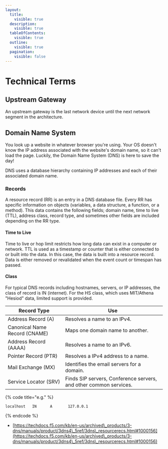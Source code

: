 ```yaml
---
layout:
  title:
    visible: true
  description:
    visible: true
  tableOfContents:
    visible: true
  outline:
    visible: true
  pagination:
    visible: false
---
```


# Technical Terms

## Upstream Gateway&#x20;

An upstream gateway is the last network device until the next network segment in the architecture.

## Domain Name System&#x20;

You look up a website in whatever browser you're using. Your OS doesn't know the IP address associated with the website's domain name, so it can't load the page. Luckily, the Domain Name System (DNS) is here to save the day!&#x20;

DNS uses a database hierarchy containing IP addresses and each of their associated domain name.&#x20;

### Records

A resource record (RR) is an entry in a DNS database file. Every RR has specific information on objects (variables, a data structure, a function, or a method). This data contains the following fields; domain name, time to live (TTL), address class, record type, and sometimes other fields are included depending on the RR type.&#x20;

#### Time to Live

Time to live or hop limit restricts how long data can exist in a computer or network. TTL is used as a timestamp or counter that is either connected to or built into the data. In this case, the data is built into a resource record. Data is either removed or revalidated when the event count or timespan has passed.   &#x20;

#### Class

For typical DNS records including hostnames, servers, or IP addresses, the class of record is IN (internet). For the HS class, which uses MIT/Athena "Hesiod" data, limited support is provided.

| Record Type                   | Use                                                               |
| ----------------------------- | ----------------------------------------------------------------- |
| Address Record (A)            | Resolves a name to an IPv4.                                       |
| Canonical Name Record (CNAME) | Maps one domain name to another.                                  |
| Address Record (AAAA)         | Resolves a name to an IPv6.                                       |
| Pointer Record (PTR)          | Resolves a IPv4 address to a name.                                |
| Mail Exchange (MX)            | Identifies the email servers for a domain.                        |
| Service Locator (SRV)         | Finds SIP servers, Conference servers, and other common services. |

{% code title="e.g." %}
```
localhost   IN	    A	    127.0.0.1
```
{% endcode %}

* [https://techdocs.f5.com/kb/en-us/archived\_products/3-dns/manuals/product/3dns4\_5ref/3dns\_resourcerecs.html#1000156](https://techdocs.f5.com/kb/en-us/archived\_products/3-dns/manuals/product/3dns4\_5ref/3dns\_resourcerecs.html#1000156)

